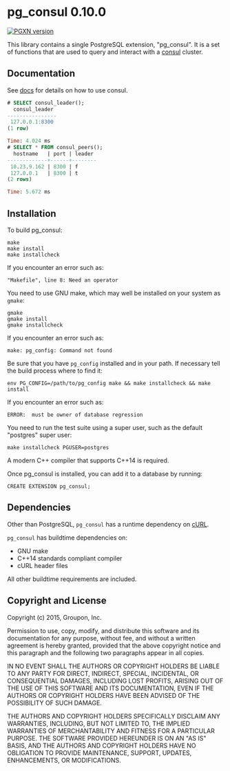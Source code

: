 pg_consul 0.10.0
=============

[![PGXN version](https://github.com/groupon/pg_consul)](https://github.com/groupon/pg_consul)

This library contains a single PostgreSQL extension, "pg_consul".  It is a
set of functions that are used to query and interact with a
[consul](https://www.consul.io/) cluster.

Documentation
------------

See [docs](https://github.com/groupon/pg_consul/blob/master/doc/pg_consul.md)
for details on how to use consul.

```sql
# SELECT consul_leader();
  consul_leader
----------------
 127.0.0.1:8300
(1 row)

Time: 4.024 ms
# SELECT * FROM consul_peers();
  hostname   | port | leader
-------------+------+--------
 10.23.9.162 | 8300 | f
 127.0.0.1   | 8300 | t
(2 rows)

Time: 5.672 ms
```


Installation
------------

To build pg_consul:

    make
    make install
    make installcheck

If you encounter an error such as:

    "Makefile", line 8: Need an operator

You need to use GNU make, which may well be installed on your system as
`gmake`:

    gmake
    gmake install
    gmake installcheck

If you encounter an error such as:

    make: pg_config: Command not found

Be sure that you have `pg_config` installed and in your path. If necessary
tell the build process where to find it:

    env PG_CONFIG=/path/to/pg_config make && make installcheck && make install

If you encounter an error such as:

    ERROR:  must be owner of database regression

You need to run the test suite using a super user, such as the default
"postgres" super user:

    make installcheck PGUSER=postgres

A modern C++ compiler that supports C++14 is required.

Once pg_consul is installed, you can add it to a database by running:

    CREATE EXTENSION pg_consul;


Dependencies
------------

Other than PostgreSQL, `pg_consul` has a runtime dependency on
[cURL](http://curl.haxx.se/).

`pg_consul` has buildtime dependencies on:

- GNU make
- C++14 standards compliant compiler
- cURL header files

All other buildtime requirements are included.

Copyright and License
---------------------

Copyright (c) 2015, Groupon, Inc.

Permission to use, copy, modify, and distribute this software and its
documentation for any purpose, without fee, and without a written agreement
is hereby granted, provided that the above copyright notice and this
paragraph and the following two paragraphs appear in all copies.

IN NO EVENT SHALL THE AUTHORS OR COPYRIGHT HOLDERS BE LIABLE TO ANY PARTY FOR
DIRECT, INDIRECT, SPECIAL, INCIDENTAL, OR CONSEQUENTIAL DAMAGES, INCLUDING
LOST PROFITS, ARISING OUT OF THE USE OF THIS SOFTWARE AND ITS DOCUMENTATION,
EVEN IF THE AUTHORS OR COPYRIGHT HOLDERS HAVE BEEN ADVISED OF THE POSSIBILITY
OF SUCH DAMAGE.

THE AUTHORS AND COPYRIGHT HOLDERS SPECIFICALLY DISCLAIM ANY WARRANTIES,
INCLUDING, BUT NOT LIMITED TO, THE IMPLIED WARRANTIES OF MERCHANTABILITY AND
FITNESS FOR A PARTICULAR PURPOSE. THE SOFTWARE PROVIDED HEREUNDER IS ON AN
"AS IS" BASIS, AND THE AUTHORS AND COPYRIGHT HOLDERS HAVE NO OBLIGATION TO
PROVIDE MAINTENANCE, SUPPORT, UPDATES, ENHANCEMENTS, OR MODIFICATIONS.
